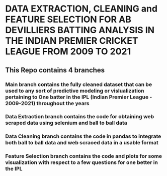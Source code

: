 # DATA EXTRACTION, CLEANING and FEATURE SELECTION FOR AB DEVILLIERS BATTING ANALYSIS IN THE INDIAN PREMIER CRICKET LEAGUE FROM 2009 TO 2021

## This Repo contains 4 branches

### Main branch contains the fully cleaned dataset that can be used to any sort of predictive modeling or vislualization pertaining to One batter in the IPL (Indian Premier League - 2009-2021) throughout the years

### Data Extraction branch contains the code for obtaining web scraped data using selenium and ball to ball data 

### Data Cleaning branch contains the code in pandas to integrate both ball to ball data and web scraoed data in a usable format

### Feature Selection branch contains the code and plots for some visualization with respect to a few questions for one better in the IPL

